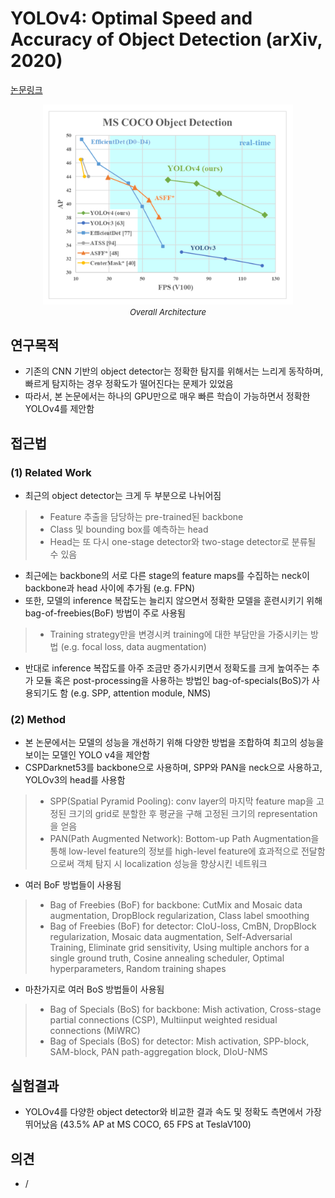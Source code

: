 # YOLOv4: Optimal Speed and Accuracy of Object Detection (arXiv, 2020)

[논문링크](https://arxiv.org/abs/2004.10934)

<p align="center">
    <img width="400" alt='fig1' src="./img/02_18_01.png?raw=true"></br>
    <em><font size=2>Overall Architecture</font></em>
</p>

## 연구목적
- 기존의 CNN 기반의 object detector는 정확한 탐지를 위해서는 느리게 동작하며, 빠르게 탐지하는 경우 정확도가 떨어진다는 문제가 있었음
- 따라서, 본 논문에서는 하나의 GPU만으로 매우 빠른 학습이 가능하면서 정확한 YOLOv4를 제안함

## 접근법
### (1) Related Work
- 최근의 object detector는 크게 두 부분으로 나뉘어짐
> - Feature 추출을 담당하는 pre-trained된 backbone
> - Class 및 bounding box를 예측하는 head
> - Head는 또 다시 one-stage detector와 two-stage detector로 분류될 수 있음
- 최근에는 backbone의 서로 다른 stage의 feature maps를 수집하는 neck이 backbone과 head 사이에 추가됨 (e.g. FPN)
- 또한, 모델의 inference 복잡도는 늘리지 않으면서 정확한 모델을 훈련시키기 위해 bag-of-freebies(BoF) 방법이 주로 사용됨
> - Training strategy만을 변경시켜 training에 대한 부담만을 가중시키는 방법 (e.g. focal loss, data augmentation)
- 반대로 inference 복잡도를 아주 조금만 증가시키면서 정확도를 크게 높여주는 추가 모듈 혹은 post-processing을 사용하는 방법인 bag-of-specials(BoS)가 사용되기도 함 (e.g. SPP, attention module, NMS)
### (2) Method
- 본 논문에서는 모델의 성능을 개선하기 위해 다양한 방법을 조합하여 최고의 성능을 보이는 모델인 YOLO v4을 제안함
- CSPDarknet53를 backbone으로 사용하며, SPP와 PAN을 neck으로 사용하고, YOLOv3의 head를 사용함
> - SPP(Spatial Pyramid Pooling): conv layer의 마지막 feature map을 고정된 크기의 grid로 분할한 후 평균을 구해 고정된 크기의 representation을 얻음
> - PAN(Path Augmented Network): Bottom-up Path Augmentation을 통해 low-level feature의 정보를 high-level feature에 효과적으로 전달함으로써 객체 탐지 시 localization 성능을 향상시킨 네트워크
- 여러 BoF 방법들이 사용됨
> - Bag of Freebies (BoF) for backbone: CutMix and Mosaic data augmentation, DropBlock regularization, Class label smoothing
> - Bag of Freebies (BoF) for detector: CIoU-loss, CmBN, DropBlock regularization, Mosaic data augmentation, Self-Adversarial Training, Eliminate grid sensitivity, Using multiple anchors for a single ground truth, Cosine annealing scheduler, Optimal hyperparameters, Random training shapes
- 마찬가지로 여러 BoS 방법들이 사용됨
> - Bag of Specials (BoS) for backbone: Mish activation, Cross-stage partial connections (CSP), Multiinput weighted residual connections (MiWRC)
> - Bag of Specials (BoS) for detector: Mish activation, SPP-block, SAM-block, PAN path-aggregation block, DIoU-NMS

## 실험결과
- YOLOv4를 다양한 object detector와 비교한 결과 속도 및 정확도 측면에서 가장 뛰어났음 (43.5% AP at MS COCO, 65 FPS at TeslaV100)

## 의견
- /